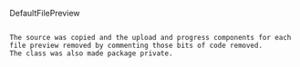 DefaultFilePreview
~~~~~~~~~~~~~~~~~~

The source was copied and the upload and progress components for each file preview removed by commenting those bits of code removed.
The class was also made package private.